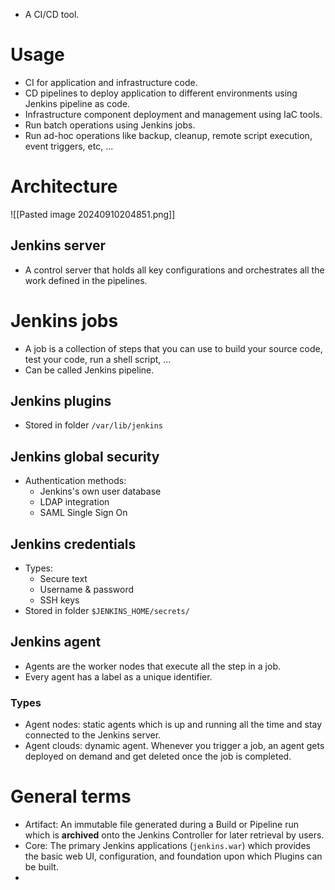 - A CI/CD tool.
# Usage 
- CI for application and infrastructure code.
- CD pipelines to deploy application to different environments using Jenkins pipeline as code.
- Infrastructure component deployment and management using IaC tools.
- Run batch operations using Jenkins jobs.
- Run ad-hoc operations like backup, cleanup, remote script execution, event triggers, etc, ...
# Architecture
![[Pasted image 20240910204851.png]]
## Jenkins server
- A control server that holds all key configurations and orchestrates all the work defined in the pipelines.
# Jenkins jobs
- A job is a collection of steps that you can use to build your source code, test your code, run a shell script, ...
- Can be called Jenkins pipeline.
## Jenkins plugins
- Stored in folder `/var/lib/jenkins`
## Jenkins global security
- Authentication methods:
	- Jenkins's own user database
	- LDAP integration
	- SAML Single Sign On
## Jenkins credentials
- Types:
	- Secure text
	- Username & password
	- SSH keys
- Stored in folder `$JENKINS_HOME/secrets/`
## Jenkins agent
- Agents are the worker nodes that execute all the step in a job.
- Every agent has a label as a unique identifier.
### Types
- Agent nodes: static agents which is up and running all the time and stay connected to the Jenkins server.
- Agent clouds: dynamic agent. Whenever you trigger a job, an agent gets deployed on demand and get deleted once the job is completed. 
# General terms
- Artifact: An immutable file generated during a Build or Pipeline run which is **archived** onto the Jenkins Controller for later retrieval by users.
- Core: The primary Jenkins applications (`jenkins.war`) which provides the basic web UI, configuration, and foundation upon which Plugins can be built.
- 